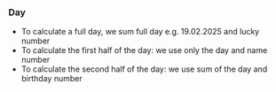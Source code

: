 
### Day

- To calculate a full day, we sum full day e.g. 19.02.2025 and lucky number
- To calculate the first half of the day: we use only the day and name number
- To calculate the second half of the day: we use sum of the day and birthday number

